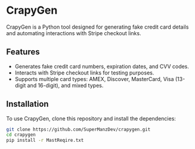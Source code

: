 # CrapyGen

CrapyGen is a Python tool designed for generating fake credit card details and automating interactions with Stripe checkout links.

## Features

- Generates fake credit card numbers, expiration dates, and CVV codes.
- Interacts with Stripe checkout links for testing purposes.
- Supports multiple card types: AMEX, Discover, MasterCard, Visa (13-digit and 16-digit), and mixed types.

## Installation

To use CrapyGen, clone this repository and install the dependencies:

```bash
git clone https://github.com/SuperManzDev/crapygen.git
cd crapygen
pip install -r MastReqire.txt
